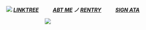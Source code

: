 

<h5 align="left"

![]()

 ![](https://64.media.tumblr.com/b40922ae98071cc6a489ab28d9e2c456/951b918382257f97-e3/s250x400/1015a073c65f980118d4020844d53f43580aff1b.gifv)  [LINKTREE](https://linktr.ee/6zerb) 　  　 [ABT ME](https://en.pronouns.page/@6zerb) ノ [RENTRY](https://rentry.co/6zerb) 　  　 [SIGN ATA](https://6zerb.atabook.org) 

 　  　 　 　 　   　   ![](https://64.media.tumblr.com/0cb4f612871614db27f0b52ae3571e7c/3c346da3d96d8239-dc/s400x600/ac55dbd40f0a709eb28471ff794feb4f30931216.pnj)
